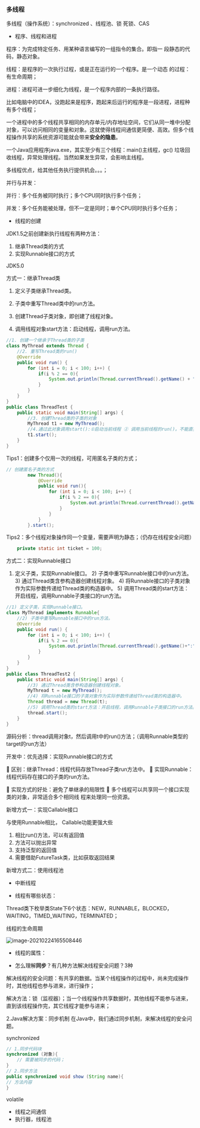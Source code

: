 ### 多线程

多线程（操作系统）：synchronized 、线程池、锁 死锁、CAS



- 程序、线程和进程

程序：为完成特定任务、用某种语言编写的一组指令的集合。即指一 段静态的代码，静态对象。

线程：是程序的一次执行过程，或是正在运行的一个程序。是一个动态 的过程：有生命周期；

进程：进程可进一步细化为线程，是一个程序内部的一条执行路径。

比如电脑中的IDEA，没跑起来是程序，跑起来后运行的程序是一段进程，进程种有多个线程；

一个进程中的多个线程共享相同的内存单元/内存地址空间，它们从同一堆中分配对象，可以访问相同的变量和对象。这就使得线程间通信更简便、高效。但多个线程操作共享的系统资源可能就会带来**安全的隐患**。

一个Java应用程序java.exe，其实至少有三个线程：main()主线程，gc() 垃圾回收线程，异常处理线程。当然如果发生异常，会影响主线程。



多线程优点，给其他任务执行提供机会。。。；

并行与并发：

并行：多个任务被同时执行；多个CPU同时执行多个任务；

并发：多个任务能被处理，但不一定是同时；单个CPU同时执行多个任务；

- 线程的创建

JDK1.5之前创建新执行线程有两种方法：

1. 继承Thread类的方式  
2. 实现Runnable接口的方式

JDK5.0



方式一：继承Thread类

1) 定义子类继承Thread类。 

2) 子类中重写Thread类中的run方法。 

3) 创建Thread子类对象，即创建了线程对象。 

4) 调用线程对象start方法：启动线程，调用run方法。

```java
//1. 创建一个继承于Thread类的子类
class MyThread extends Thread {
    //2. 重写Thread类的run()
    @Override
    public void run() {
        for (int i = 0; i < 100; i++) {
            if(i % 2 == 0){
                System.out.println(Thread.currentThread().getName() + ":" + i);
            }
        }
    }
}
public class ThreadTest {
    public static void main(String[] args) {
        //3. 创建Thread类的子类的对象
        MyThread t1 = new MyThread();
        //4.通过此对象调用start():①启动当前线程 ② 调用当前线程的run()。不能直接调用run()
        t1.start();
    }
}

```

Tips1：创建多个仅用一次的线程，可用匿名子类的方式；

```java
// 创建匿名子类的方式
        new Thread(){
            @Override
            public void run(){
                for (int i = 0; i < 100; i++) {
                    if(i % 2 == 0){
                        System.out.println(Thread.currentThread().getName()+":"+i);
                    }
                }
            }
        }.start();
```

Tips2：多个线程对象操作同一个变量，需要声明为静态；（仍存在线程安全问题）

```java
    private static int ticket = 100;
```



方式二：实现Runnable接口

1) 定义子类，实现Runnable接口。 2) 子类中重写Runnable接口中的run方法。 3) 通过Thread类含参构造器创建线程对象。 4) 将Runnable接口的子类对象作为实际参数传递给Thread类的构造器中。 5) 调用Thread类的start方法：开启线程，调用Runnable子类接口的run方法。

```java
//1) 定义子类，实现Runnable接口。
class MyThread implements Runnable{
    //2) 子类中重写Runnable接口中的run方法。
    @Override
    public void run() {
        for (int i = 0; i < 100; i++) {
            if(i % 2 == 0){
                System.out.println(Thread.currentThread().getName()+":"+i);
            }
        }
    }
}
public class ThreadTest2 {
    public static void main(String[] args) {
        //3) 通过Thread类含参构造器创建线程对象。
        MyThread t = new MyThread();
        //4) 将Runnable接口的子类对象作为实际参数传递给Thread类的构造器中。
        Thread thread = new Thread(t);
        //5) 调用Thread类的start方法：开启线程，调用Runnable子类接口的run方法。
        thread.start();
    }
}
```

源码分析：thread调用对象t，然后调用t中的run()方法；（调用Runnable类型的target的run方法）

开发中：优先选择：实现Runnable接口的方式

 区别：继承Thread：线程代码存放Thread子类run方法中。  实现Runnable：线程代码存在接口的子类的run方法。

 实现方式的好处：避免了单继承的局限性  多个线程可以共享同一个接口实现类的对象，非常适合多个相同线 程来处理同一份资源。



新增方式一：实现Callable接口

与使用Runnable相比， Callable功能更强大些 

1. 相比run()方法，可以有返回值 
2. 方法可以抛出异常 
3. 支持泛型的返回值 
4. 需要借助FutureTask类，比如获取返回结果

新增方式二：使用线程池



- 中断线程



- 线程有哪些状态：

Thread类下枚举类State下6个状态：NEW，RUNNABLE，BLOCKED，WAITING，TIMED_WAITING，TERMINATED；

线程的生命周期

![image-20210224165508446](D:\GithubRepository\DailyRecordOfJava\多线程.assets\image-20210224165508446.png)



- 线程的属性：



- 怎么理解**同步**？有几种方法解决线程安全问题？3种

解决线程的安全问题：有共享的数据。当某个线程操作的过程中，尚未完成操作时，其他线程也参与进来，进行操作；

解决方法：锁（监视器）；当一个线程操作共享数据时，其他线程不能参与进来，直到该线程操作完，其它线程才能参与进来；

2.Java解决方案：同步机制
在Java中，我们通过同步机制，来解决线程的安全问题。

synchronized

```java
// 1.同步代码块
synchronized (对象){
	// 需要被同步的代码；
}
// 2.同步方法
public synchronized void show (String name){
// 方法内容
}
```



volatile







- 线程之间通信
- 执行器，线程池